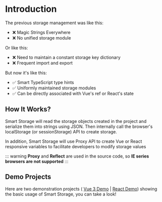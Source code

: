 # Introduction

The previous storage management was like this:

- ❌ Magic Strings Everywhere
- ❌ No unified storage module

Or like this:

- ❌ Need to maintain a constant storage key dictionary
- ❌ Frequent import and export

But now it's like this:

- ✅ Smart TypeScript type hints
- ✅ Uniformly maintained storage modules
- ✅ Can be directly associated with Vue's ref or React's state

## How It Works?

Smart Storage will read the storage objects created in the project and serialize them into strings using JSON. Then internally call the browser's localStorage (or sessionStorage) API to create storage.

In addition, Smart Storage will use Proxy API to create Vue or React responsive variables to facilitate developers to modify storage values

::: warning
**Proxy** and **Reflect** are used in the source code, so **IE series browsers are not supported**
:::

## Demo Projects

Here are two demonstration projects ( [Vue 3 Demo](https://northwang-lucky.github.io/smart-storage/vue-demo) | [React Demo](https://northwang-lucky.github.io/smart-storage/react-demo)) showing the basic usage of Smart Storage, you can take a look!
